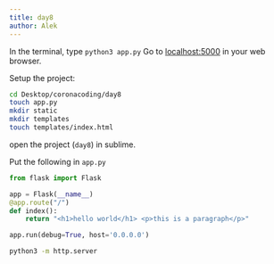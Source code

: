 ```yaml
---
title: day8
author: Alek
---
```



In the terminal, type `python3 app.py`
Go to [localhost:5000](localhost:5000) in your web browser.

Setup the project:
```sh
cd Desktop/coronacoding/day8
touch app.py 
mkdir static
mkdir templates
touch templates/index.html
```
open the project (`day8`) in sublime.

Put the following in `app.py`
```python
from flask import Flask

app = Flask(__name__)
@app.route("/")
def index():
    return "<h1>hello world</h1> <p>this is a paragraph</p>"

app.run(debug=True, host='0.0.0.0')
```

```sh
python3 -m http.server
```
